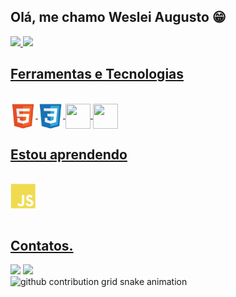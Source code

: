 ## Olá, me chamo Weslei Augusto 😁

<div>
   <a href="https://github.com/weslei573">
   <img height="180em" src="https://github-readme-stats.vercel.app/api?username=weslei573&show_icons=true&theme=tokyonight&include_all_commits=true&count_private=true"/>
   <img height="180em" src="https://github-readme-stats.vercel.app/api/top-langs/?username=weslei573&layout=compact&langs_count=6&theme=tokyonight"/>
</div>

## Ferramentas e Tecnologias
<div style="display: inline_block"><br>
  <img align="center" alt="HTML" height="40" width="40" src="https://raw.githubusercontent.com/devicons/devicon/master/icons/html5/html5-original.svg">
  <img align="center" alt="CSS" height="40" width="40" src="https://raw.githubusercontent.com/devicons/devicon/master/icons/css3/css3-original.svg">
<img align="center" loading="lazy" src="https://cdn.jsdelivr.net/gh/devicons/devicon/icons/git/git-original.svg" width="40" height="40"/>
<img align="center" width="40" height="40" src="https://cdn.jsdelivr.net/gh/devicons/devicon@latest/icons/vscode/vscode-original.svg" />
</div>

## Estou aprendendo
<div style="display: inline_block"><br>
<img align="center" alt="Js" height="40" width="40" src="https://raw.githubusercontent.com/devicons/devicon/master/icons/javascript/javascript-plain.svg">
</div>

<br>

## Contatos.

<div> 
  <a href ="mailto:augustow789@gmail.com" target="_blank"><img src="https://img.shields.io/badge/Gmail-ed1c24?style=for-the-badge&logo=gmail&logoColor=white" target="_blank"></a>
  <a href ="https://www.linkedin.com/in/wesley-augusto-64460624a/" target="_blank"><img src="https://img.shields.io/badge/-LinkedIn-%230077B5?style=for-the-badge&logo=linkedin&logoColor=white" target="_blank"></a>
</div>

<picture>
  <source
    media="(prefers-color-scheme: dark)"
    srcset="https://github.com/weslei573/weslei573/output/github-contribution-grid-snake-dark.svg"
  />
  <source
    media="(prefers-color-scheme: light)"
    srcset="https://github.com/weslei573/weslei573/output/github-contribution-grid-snake.svg"
  />
  <img
    alt="github contribution grid snake animation"
    src="https://github.com/weslei573/weslei573/output/github-contribution-grid-snake.svg"
  />
</picture>
